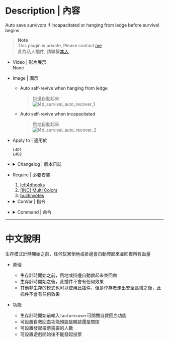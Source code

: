 # Description | 內容
Auto save survivors if incapacitated or hanging from ledge before survival begins

> __Note__ <br/>
This plugin is private, Please contact [me](https://github.com/fbef0102/Game-Private_Plugin#私人插件列表-private-plugins-list)<br/>
此為私人插件, 請聯繫[本人](https://github.com/fbef0102/Game-Private_Plugin#私人插件列表-private-plugins-list)

* Video | 影片展示
<br/>None

* Image | 圖示
	* Auto self-revive when hanging from ledge
		> 掛邊自動起來
		<br/>![l4d_survival_auto_recover_1](image/l4d_survival_auto_recover_1.gif)
	* Auto self-revive when incapacitated
		> 倒地自動起來
		<br/>![l4d_survival_auto_recover_2](image/l4d_survival_auto_recover_2.gif)

* Apply to | 適用於
	```
	L4D1
	L4D2
	```

* <details><summary>Changelog | 版本日誌</summary>

	* v1.1 (2023-2-2)
		* Request by GGM
		* Add a cvar ```l4d_survival_auto_recover_non-survival_default_value```
		* Support other game mode
		
	* v1.0
		* Request by GGM
		* Initial Release
</details>

* Require | 必要安裝
	1. [left4dhooks](https://forums.alliedmods.net/showthread.php?t=321696)
	2. [[INC] Multi Colors](https://github.com/fbef0102/L4D1_2-Plugins/releases/tag/Multi-Colors)
	3. [builtinvotes](https://github.com/L4D-Community/builtinvotes/actions)

* <details><summary>ConVar | 指令</summary>

    * cfg/sourcemod/l4d_survival_auto_recover.cfg
        ```php
		// Delay to start another a autorecover vote after vote ends.
		l4d_survival_auto_recover_delay "60"

		// 0=Plugin off, 1=Plugin on.
		l4d_survival_auto_recover_enable "1"

		// If 1, players can not call autorecover vote after survival begins.
		l4d_survival_auto_recover_game_block "1"

		// Enable autorecover by default in non-survival mode? [1-Enable/0-Disable]
		// Maximum: "1.000000"
		l4d_survival_auto_recover_non-survival_default_value "0"

		// Numbers of real survivor and infected player required to start a autorecover vote.
		l4d_survival_auto_recover_required "2"

		// Auto save survivors if 1: Incap, 2: Hang from ledge, 3: Both
		l4d_survival_auto_recover_save_type "3"

		// Enable autorecover by default in survival mode? [1-Enable/0-Disable]
		l4d_survival_auto_recover_survival_default_value "1"
        ```
</details>

* <details><summary>Command | 命令</summary>

	* **Calls a vote to enable / disable autorecover**
		```php
		sm_autorecover
		```
</details>

- - - -
# 中文說明
生存模式計時開始之前，任何玩家倒地或掛邊會自動爬起來並回復所有血量

* 原理
	* 生存計時開始之前，倒地或掛邊自動救起來並回血
	* 生存計時開始之後，此插件不會有任何效果
	* 其他非生存的模式也可以使用此插件，但是倖存者走出安全區域之後，此插件不會有任何效果

* 功能
	* 生存計時開始前輸入```!autorecover```可開關自救回血功能
	* 可設置自救回血功能預設是開啟還是關閉
	* 可設置發起投票需要的人數
	* 可設置遊戲開始後不能發起投票
